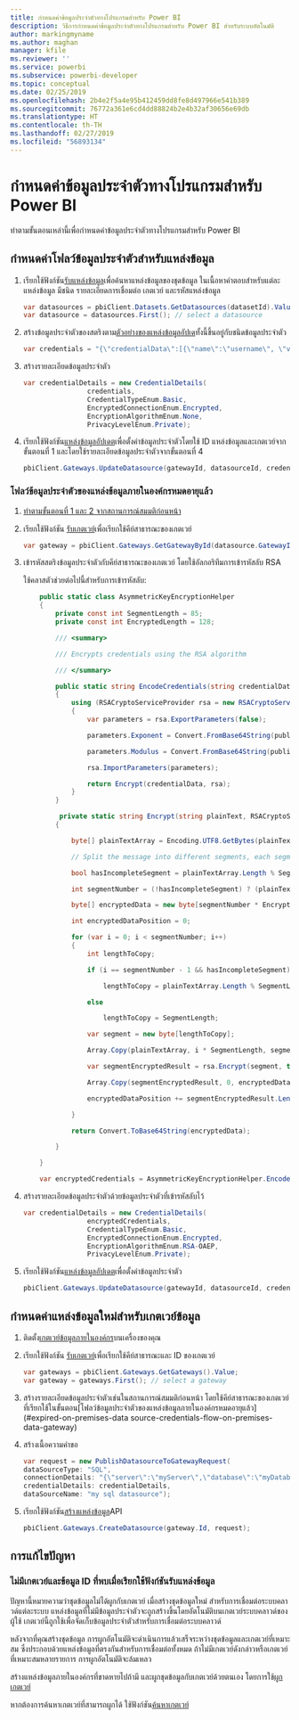 ```yaml
---
title: กำหนดค่าข้อมูลประจำตัวทางโปรแกรมสำหรับ Power BI
description: วิธีการกำหนดค่าข้อมูลประจำตัวทางโปรแกรมสำหรับ Power BI สำหรับระบบอัตโนมัติ
author: markingmyname
ms.author: maghan
manager: kfile
ms.reviewer: ''
ms.service: powerbi
ms.subservice: powerbi-developer
ms.topic: conceptual
ms.date: 02/25/2019
ms.openlocfilehash: 2b4e2f5a4e95b412459dd8fe8d497966e541b389
ms.sourcegitcommit: 76772a361e6cd4dd88824b2e4b32af30656e69db
ms.translationtype: HT
ms.contentlocale: th-TH
ms.lasthandoff: 02/27/2019
ms.locfileid: "56893134"
---
```

# <a name="configure-credentials-programmatically-for-power-bi"></a>กำหนดค่าข้อมูลประจำตัวทางโปรแกรมสำหรับ Power BI

ทำตามขั้นตอนเหล่านี้เพื่อกำหนดค่าข้อมูลประจำตัวทางโปรแกรมสำหรับ Power BI

## <a name="configure-a-credential-flow-for-data-sources"></a>กำหนดค่าโฟลว์ข้อมูลประจำตัวสำหรับแหล่งข้อมูล

1. เรียกใช้ฟังก์ชัน[รับแหล่งข้อมูล](https://docs.microsoft.com/rest/api/power-bi/datasets/getdatasourcesingroup)เพื่อค้นหาแหล่งข้อมูลของชุดข้อมูล ในเนื้อหาคำตอบสำหรับแต่ละแหล่งข้อมูล มีชนิด รายละเอียดการเชื่อมต่อ เกตเวย์ และรหัสแหล่งข้อมูล

    ```csharp
    var datasources = pbiClient.Datasets.GetDatasources(datasetId).Value;
    var datasource = datasources.First(); // select a datasource
    ```

2. สร้างข้อมูลประจำตัวของสตริงตาม[ตัวอย่างของแหล่งข้อมูลอัปเด](https://docs.microsoft.com/rest/api/power-bi/gateways/updatedatasource)ทั้งนี้ขึ้นอยู่กับชนิดข้อมูลประจำตัว

    ```csharp
    var credentials = "{\"credentialData\":[{\"name\":\"username\", \"value\":\"john\"},{\"name\":\"password\", \"value\":\"*****\"}]}";
    ```

3. สร้างรายละเอียดข้อมูลประจำตัว

    ```csharp
    var credentialDetails = new CredentialDetails(
                    credentials,
                    CredentialTypeEnum.Basic,
                    EncryptedConnectionEnum.Encrypted,
                    EncryptionAlgorithmEnum.None,
                    PrivacyLevelEnum.Private);
    ```

4. เรียกใช้ฟังก์ชัน[แหล่งข้อมูลอัปเดต](https://docs.microsoft.com/rest/api/power-bi/gateways/updatedatasource)เพื่อตั้งค่าข้อมูลประจำตัวโดยใช้ ID แหล่งข้อมูลและเกตเวย์จากขั้นตอนที่ 1 และโดยใช้รายละเอียดข้อมูลประจำตัวจากขั้นตอนที่ 4

    ```csharp
    pbiClient.Gateways.UpdateDatasource(gatewayId, datasourceId, credentialDetails);
    ```

### <a name="expired-on-premises-data-source-credentials-flow"></a>โฟลว์ข้อมูลประจำตัวของแหล่งข้อมูลภายในองค์กรหมดอายุแล้ว

1. [ทำตามขั้นตอนที่ 1 และ 2 จากสถานการณ์สมมติก่อนหน้า](#configure-credential-flow-for-data-sources)

2. เรียกใช้ฟังก์ชัน [รับเกตเวย์](https://docs.microsoft.com/rest/api/power-bi/gateways/getgateways)เพื่อเรียกใช้คีย์สาธารณะของเกตเวย์

    ```csharp
    var gateway = pbiClient.Gateways.GetGatewayById(datasource.GatewayId);
    ```

3. เข้ารหัสสตริงข้อมูลประจำตัวกับคีย์สาธารณะของเกตเวย์ โดยใช้อัลกอริทึมการเข้ารหัสลับ RSA

    ใช้คลาสตัวช่วยต่อไปนี้สำหรับการเข้ารหัสลับ:

    ```csharp
        public static class AsymmetricKeyEncryptionHelper
        {
            private const int SegmentLength = 85;
            private const int EncryptedLength = 128;

            /// <summary>

            /// Encrypts credentials using the RSA algorithm

            /// </summary>

            public static string EncodeCredentials(string credentialData, string publicKeyExponent, string publicKeyModulus)
            {
                using (RSACryptoServiceProvider rsa = new RSACryptoServiceProvider(EncryptedLength * 8))
                {
                    var parameters = rsa.ExportParameters(false);

                    parameters.Exponent = Convert.FromBase64String(publicKeyExponent);

                    parameters.Modulus = Convert.FromBase64String(publicKeyModulus);

                    rsa.ImportParameters(parameters);

                    return Encrypt(credentialData, rsa);
                }
            }

             private static string Encrypt(string plainText, RSACryptoServiceProvider rsa)
            {

                byte[] plainTextArray = Encoding.UTF8.GetBytes(plainText);

                // Split the message into different segments, each segment's length is 85. So, the result may be 85,85,85,20. 

                bool hasIncompleteSegment = plainTextArray.Length % SegmentLength != 0; 

                int segmentNumber = (!hasIncompleteSegment) ? (plainTextArray.Length / SegmentLength) : ((plainTextArray.Length SegmentLength) + 1);

                byte[] encryptedData = new byte[segmentNumber * EncryptedLength];

                int encryptedDataPosition = 0;

                for (var i = 0; i < segmentNumber; i++)
                {
                    int lengthToCopy;

                    if (i == segmentNumber - 1 && hasIncompleteSegment)

                        lengthToCopy = plainTextArray.Length % SegmentLength;

                    else

                        lengthToCopy = SegmentLength;

                    var segment = new byte[lengthToCopy];

                    Array.Copy(plainTextArray, i * SegmentLength, segment, 0, lengthToCopy);

                    var segmentEncryptedResult = rsa.Encrypt(segment, true);

                    Array.Copy(segmentEncryptedResult, 0, encryptedData, encryptedDataPosition, segmentEncryptedResult.Length);

                    encryptedDataPosition += segmentEncryptedResult.Length;

                }

                return Convert.ToBase64String(encryptedData);

            }

        }

        var encryptedCredentials = AsymmetricKeyEncryptionHelper.EncodeCredentials(credentials);
    ```

4. สร้างรายละเอียดข้อมูลประจำตัวด้วยข้อมูลประจำตัวที่เข้ารหัสลับไว้

    ```csharp
    var credentialDetails = new CredentialDetails(
                    encryptedCredentials,
                    CredentialTypeEnum.Basic,
                    EncryptedConnectionEnum.Encrypted,
                    EncryptionAlgorithmEnum.RSA-OAEP,
                    PrivacyLevelEnum.Private);
    ```

5. เรียกใช้ฟังก์ชัน[แหล่งข้อมูลอัปเดต](https://docs.microsoft.com/rest/api/power-bi/gateways/updatedatasource)เพื่อตั้งค่าข้อมูลประจำตัว

    ```csharp
    pbiClient.Gateways.UpdateDatasource(gatewayId, datasourceId, credentialDetails);
    ```

## <a name="configure-a-new-data-source-for-a-data-gateway"></a>กำหนดค่าแหล่งข้อมูลใหม่สำหรับเกตเวย์ข้อมูล

1. ติดตั้ง[เกตเวย์ข้อมูลภายในองค์กร](https://powerbi.microsoft.com/gateway/)บนเครื่องของคุณ

2. เรียกใช้ฟังก์ชัน [รับเกตเวย์](https://docs.microsoft.com/rest/api/power-bi/gateways/getgateways)เพื่อเรียกใช้คีย์สาธารณะและ ID ของเกตเวย์

    ```csharp
    var gateways = pbiClient.Gateways.GetGateways().Value;
    var gateway = gateways.First(); // select a gateway
    ```

3. สร้างรายละเอียดข้อมูลประจำตัวเช่นในสถานการณ์สมมติก่อนหน้า โดยใช้คีย์สาธารณะของเกตเวย์ที่เรียกใช้ในขั้นตอน[โฟลว์ข้อมูลประจำตัวของแหล่งข้อมูลภายในองค์กรหมดอายุแล้ว](#expired-on-premises-data source-credentials-flow-on-premises-data-gateway)

4. สร้างเนื้อความคำขอ

    ```csharp
    var request = new PublishDatasourceToGatewayRequest(
    dataSourceType: "SQL",
    connectionDetails: "{\"server\":\"myServer\",\"database\":\"myDatabase\"}",
    credentialDetails: credentialDetails,
    dataSourceName: "my sql datasource");
    ```

5. เรียกใช้ฟังก์ชัน[สร้างแหล่งข้อมูล](https://docs.microsoft.com/rest/api/power-bi/gateways/createdatasource)API

    ```csharp
    pbiClient.Gateways.CreateDatasource(gateway.Id, request);
    ```

## <a name="troubleshooting"></a>การแก้ไขปัญหา

### <a name="no-gateway-and-data-source-id-found-when-calling-get-data-sources"></a>ไม่มีเกตเวย์และข้อมูล ID ที่พบเมื่อเรียกใช้ฟังก์ชันรับแหล่งข้อมูล

ปัญหานี้หมายความว่าชุดข้อมูลไม่ได้ผูกกับเกตเวย์ เมื่อสร้างชุดข้อมูลใหม่ สำหรับการเชื่อมต่อระบบคลาวด์แต่ละระบบ แหล่งข้อมูลที่ไม่มีข้อมูลประจำตัวจะถูกสร้างขึ้นโดยอัตโนมัติบนเกตเวย์ระบบคลาวด์ของผู้ใช้ เกตเวย์นี้ถูกใช้เพื่อจัดเก็บข้อมูลประจำตัวสำหรับการเชื่อมต่อระบบคลาวด์

หลังจากที่คุณสร้างชุดข้อมูล การผูกอัตโนมัติจะดำเนินการแล้วเสร็จระหว่างชุดข้อมูลและเกตเวย์ที่เหมาะสม ซึ่งประกอบด้วยแหล่งข้อมูลที่ตรงกันสำหรับการเชื่อมต่อทั้งหมด ถ้าไม่มีเกตเวย์ดังกล่าวหรือเกตเวย์ที่เหมาะสมหลายรายการ การผูกอัตโนมัติจะล้มเหลว

สร้างแหล่งข้อมูลภายในองค์กรที่ขาดหายไปถ้ามี และผูกชุดข้อมูลกับเกตเวย์ด้วยตนเอง โดยการใช้[ผูกเกตเวย์](https://docs.microsoft.com/rest/api/power-bi/datasets/bindtogateway)

หากต้องการค้นหาเกตเวย์ที่สามารถผูกได้ ใช้ฟังก์ชัน[ค้นหาเกตเวย์](https://docs.microsoft.com/rest/api/power-bi/datasets/discovergateways)
